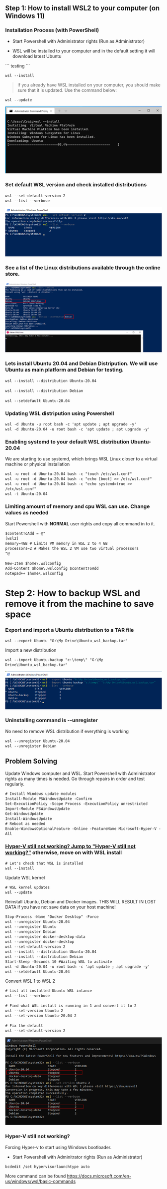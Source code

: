 
## Step 1: How to install WSL2 to your computer (on Windows 11)

### Installation Process (with PowerShell)
* Start Powershell with Administrator rights (Run as Administrator)

* WSL will be installed to your computer and in the default setting it will download latest Ubuntu

´´´
testing
´´´

```
wsl --install
```
> If you already have WSL installed on your computer, you should make sure that it is updated. Use the command below:
```
wsl --update
```

![Installing WSL](assets/wslupdate.png "WSL --install")


### Set default WSL version and check installed distributions
```
wsl --set-default-version 2
wsl --list --verbose
```
![Installing WSL](assets/WSL_status.png "WSL status")



###  See a list of the Linux distributions available through the online store.


![Installing Debian to WSL](assets/WSL_Debian.png "WSL Debian")


###  Lets install Ubuntu 20.04 and Debian Distripution. We will use Ubuntu as main platform and Debian for testing.
```
wsl --install --distribution Ubuntu-20.04

wsl --install --distribution Debian

wsl --setdefault Ubuntu-20.04
```

###  Updating WSL distripution using Powershell



```
wsl -d Ubuntu -u root bash -c 'apt update ; apt upgrade -y'
wsl -d Ubuntu-20.04 -u root bash -c 'apt update ; apt upgrade -y'
```


### Enabling systemd to your default WSL distribution Ubuntu-20.04
We are starting to use systemd, which brings WSL Linux closer to a virtual machine or physical installation

```
wsl -u root -d Ubuntu-20.04 bash -c "touch /etc/wsl.conf"
wsl -u root -d Ubuntu-20.04 bash -c "echo [boot] >> /etc/wsl.conf" 
wsl -u root -d Ubuntu-20.04 bash -c "echo systemd=true >> /etc/wsl.conf" 
wsl -t Ubuntu-20.04
```
### Limiting amount of memory and cpu WSL can use. Change values as needed
Start Powershell with **NORMAL** user rights and copy all command in to it. 

```
$contentToAdd = @"
[wsl2]
memory=4GB # Limits VM memory in WSL 2 to 4 GB
processors=2 # Makes the WSL 2 VM use two virtual processors
"@

New-Item $home\.wslconfig
Add-Content $home\.wslconfig $contentToAdd
notepad++ $home\.wslconfig 
```

# Step 2: How to backup WSL and remove it from the machine to save space

### Export and import a Ubuntu distribution to a TAR file

```
wsl --export Ubuntu "G:\My Drive\Ubuntu_wsl_backup.tar"
```

Import a new distribution

```
wsl --import Ubuntu-backup "c:\temp\" "G:\My Drive\Ubuntu_wsl_backup.tar"

```

![Installing Debian to WSL](assets/WSL_export_inport.png "WSL Debian")


### Uninstalling command is --unregister
No need to remove WSL distribution if everything is working

```
wsl --unregister Ubuntu-20.04
wsl --unregister Debian
```

## Problem Solving
Update Windows computer and WSL. Start Powershell with Administrator rights as many times is needed. Go through repairs in order and test regularly.

```
# Install Windows update modules
Install-Module PSWindowsUpdate -Confirm
Set-ExecutionPolicy -Scope Process -ExecutionPolicy unrestricted
Import-Module PSWindowsUpdate
Get-WindowsUpdate
Install-WindowsUpdate
# Reboot as needed 
Enable-WindowsOptionalFeature -Online -FeatureName Microsoft-Hyper-V -All
```

### [Hyper-V still not working? Jump to "Hyper-V still not working?"](#hyper-v-still-not-working) otherwise, move on with WSL install

```
# Let's check that WSL is installed
wsl --install
```

Update WSL kernel
```
# WSL kernel updates
wsl --update
```

Reinstall Ubuntu, Debian and Docker images. THIS WILL RESULT IN LOST DATA if you have not save data on your host machine!
```
Stop-Process -Name "Docker Desktop" -Force
wsl --unregister Ubuntu-20.04
wsl --unregister Ubuntu
wsl --unregister Debian
wsl --unregister docker-desktop-data
wsl --unregister docker-desktop
wsl --set-default-version 2
wsl --install --distribution Ubuntu-20.04
wsl --install --distribution Debian
Start-Sleep -Seconds 10 #Waiting WSL to activate
wsl -d Ubuntu-20.04 -u root bash -c 'apt update ; apt upgrade -y'
wsl --setdefault Ubuntu-20.04
```

Convert WSL 1 to WSL 2
```
# List all installed Ubuntu WSL intance
wsl --list --verbose

# Find what WSL install is running in 1 and convert it to 2
wsl --set-version Ubuntu 2
wsl --set-version Ubuntu-20.04 2

# Fix the default 
wsl --set-default-version 2

```
![WSL1to2](assets/WSL_WSL1to2.png "WSL1to2")


### Hyper-V still not working?

Forcing Hyper-v to start using Windows bootloader. 

* Start Powershell with Adminitrator rights (Run as Administrator)

```
bcdedit /set hypervisorlaunchtype auto
```

More command can be found https://docs.microsoft.com/en-us/windows/wsl/basic-commands
